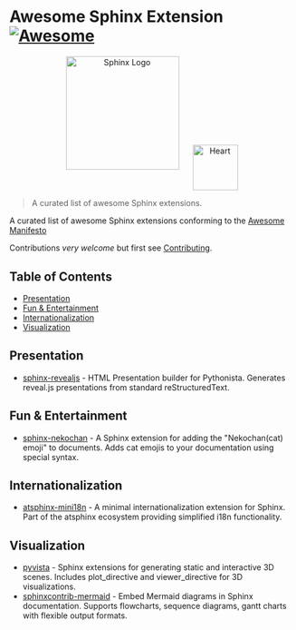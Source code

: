 # Awesome Sphinx Extension [![Awesome](https://cdn.rawgit.com/sindresorhus/awesome/d7305f38d29fed78fa85652e3a63e154dd8e8829/media/badge.svg)](https://github.com/sindresorhus/awesome)

<p align="center">
  <img src="https://www.sphinx-doc.org/en/master/_static/sphinx-logo.svg" alt="Sphinx Logo" width="200">
  <img src="https://github.githubassets.com/images/icons/emoji/unicode/2764.png" alt="Heart" width="80" style="vertical-align: middle; margin-left: 20px;">
</p>

> A curated list of awesome Sphinx extensions.

A curated list of awesome Sphinx extensions conforming to the [Awesome Manifesto](https://github.com/sindresorhus/awesome/blob/main/awesome.md)

Contributions _very welcome_ but first see [Contributing](CONTRIBUTING.md).

<!-- START doctoc generated TOC please keep comment here to allow auto update -->
<!-- DON'T EDIT THIS SECTION, INSTEAD RE-RUN doctoc TO UPDATE -->
## Table of Contents

- [Presentation](#presentation)
- [Fun & Entertainment](#fun--entertainment)
- [Internationalization](#internationalization)
- [Visualization](#visualization)

<!-- END doctoc generated TOC please keep comment here to allow auto update -->

## Presentation

- [sphinx-revealjs](https://github.com/attakei/sphinx-revealjs) - HTML Presentation builder for Pythonista. Generates reveal.js presentations from standard reStructuredText.

## Fun & Entertainment

- [sphinx-nekochan](https://github.com/takanory/sphinx-nekochan) - A Sphinx extension for adding the "Nekochan(cat) emoji" to documents. Adds cat emojis to your documentation using special syntax.

## Internationalization

- [atsphinx-mini18n](https://pypi.org/project/atsphinx-mini18n/) - A minimal internationalization extension for Sphinx. Part of the atsphinx ecosystem providing simplified i18n functionality.

## Visualization

- [pyvista](https://docs.pyvista.org/extras/plot_directive.html) - Sphinx extensions for generating static and interactive 3D scenes. Includes plot_directive and viewer_directive for 3D visualizations.
- [sphinxcontrib-mermaid](https://github.com/mgaitan/sphinxcontrib-mermaid) - Embed Mermaid diagrams in Sphinx documentation. Supports flowcharts, sequence diagrams, gantt charts with flexible output formats.
